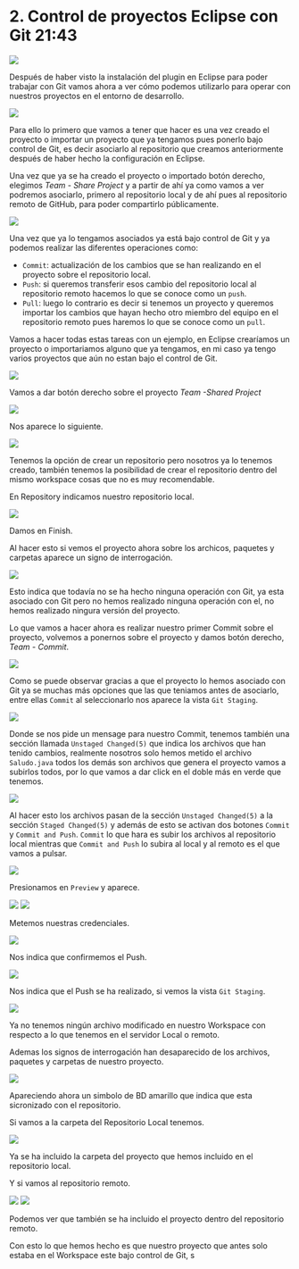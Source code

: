 # 2. Control de proyectos Eclipse con Git 21:43

<img src="images/02-01.png">

Después de haber visto la instalación del plugin en Eclipse para poder trabajar con Git vamos ahora a ver cómo podemos utilizarlo para operar con nuestros proyectos en el entorno de desarrollo.

<img src="images/02-02.png">

Para ello lo primero que vamos a tener que hacer es una vez creado el proyecto o importar un proyecto que ya tengamos pues ponerlo bajo control de Git, es decir asociarlo al repositorio que creamos anteriormente después de haber hecho la configuración en Eclipse. 

Una vez que ya se ha creado el proyecto o importado botón derecho, elegimos *Team - Share Project* y a partir de ahí ya como vamos a ver podremos asociarlo, primero al repositorio local y de ahí pues al repositorio remoto de GitHub, para poder compartirlo públicamente.

<img src="images/02-03.png">

Una vez que ya lo tengamos asociados ya está bajo control de Git y ya podemos realizar las diferentes operaciones como:


* `Commit`: actualización de los cambios que se han realizando en el proyecto sobre el repositorio local.
* `Push`: si queremos transferir esos cambio del repositorio local al repositorio remoto hacemos lo que se conoce como un `push`.
* `Pull`: luego lo contrario es decir si tenemos un proyecto y queremos importar los cambios que hayan hecho otro miembro del equipo en el repositorio remoto pues haremos lo que se conoce como un `pull`.

Vamos a hacer todas estas tareas con un ejemplo, en Eclipse crearíamos un proyecto o importariamos alguno que ya tengamos, en mi caso ya tengo varios proyectos que aún no estan bajo el control de Git.

<img src="images/02-04.png">

Vamos a dar botón derecho sobre el proyecto *Team -Shared Project* 

<img src="images/02-05.png">

Nos aparece lo siguiente.

<img src="images/02-06.png">

Tenemos la opción de crear un repositorio pero nosotros ya lo tenemos creado, también tenemos la posibilidad de crear el repositorio dentro del mismo workspace cosas que no es muy recomendable. 

En Repository indicamos nuestro repositorio local.

<img src="images/02-07.png">

Damos en Finish. 

Al hacer esto si vemos el proyecto ahora sobre los archicos, paquetes y carpetas aparece un signo de interrogación.

<img src="images/02-08.png">

Esto indica que todavía no se ha hecho ninguna operación con Git, ya esta asociado con Git pero no hemos realizado ninguna operación con el, no hemos realizado ningura versión del proyecto.

Lo que vamos a hacer ahora es realizar nuestro primer Commit sobre el proyecto, volvemos a ponernos sobre el proyecto y damos botón derecho, *Team - Commit*. 

<img src="images/02-09.png">

Como se puede observar gracias a que el proyecto lo hemos asociado con Git ya se muchas más opciones que las que teniamos antes de asociarlo, entre ellas `Commit` al seleccionarlo nos aparece la vista `Git Staging`.

<img src="images/02-10.png">

Donde se nos pide un mensage para nuestro Commit, tenemos también una sección llamada `Unstaged Changed(5)` que indica los archivos que han tenido cambios, realmente nosotros solo hemos metido el archivo `Saludo.java` todos los demás son archivos que genera el proyecto vamos a subirlos todos, por lo que vamos a dar click en el doble más en verde que tenemos.

<img src="images/02-11.png">

Al hacer esto los archivos pasan de la sección `Unstaged Changed(5)` a la sección `Staged Changed(5)` y además de esto se activan dos botones `Commit` y `Commit and Push`. `Commit` lo que hara es subir los archivos al repositorio local mientras que 
`Commit and Push` lo subira al local y al remoto es el que vamos a pulsar.

<img src="images/02-12.png">

Presionamos en `Preview` y aparece.

<img src="images/02-13.png">

<img src="images/02-14.png">

Metemos nuestras credenciales.

<img src="images/02-15.png">

Nos indica que confirmemos el Push.

<img src="images/02-16.png">

Nos indica que el Push se ha realizado, si vemos la vista `Git Staging`.

<img src="images/02-17.png">

Ya no tenemos ningún archivo modificado en nuestro Workspace con respecto a lo que tenemos en el servidor Local o remoto.

Ademas los signos de interrogación han desaparecido de los archivos, paquetes y carpetas de nuestro proyecto.

<img src="images/02-18.png">

Apareciendo ahora un simbolo de BD amarillo que indica que esta sicronizado con el repositorio.

Si vamos a la carpeta del Repositorio Local tenemos.

<img src="images/02-19.png">

Ya se ha incluido la carpeta del proyecto que hemos incluido en el repositorio local.

Y si vamos al repositorio remoto.

<img src="images/02-20.png">

<img src="images/02-21.png">

Podemos ver que también se ha incluido el proyecto dentro del repositorio remoto.








Con esto lo que hemos hecho es que nuestro proyecto que antes solo estaba en el Workspace este bajo control de Git, s


















